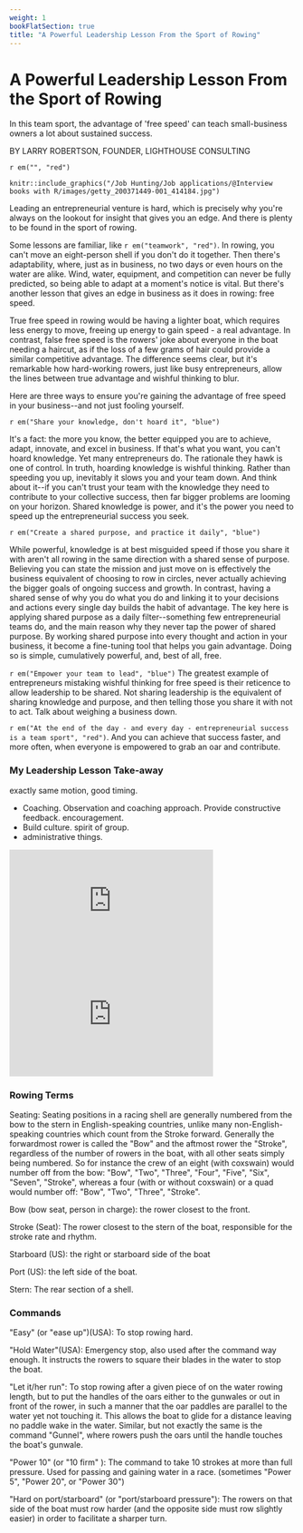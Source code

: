 ```yaml
---
weight: 1
bookFlatSection: true
title: "A Powerful Leadership Lesson From the Sport of Rowing"
---
```



# A Powerful Leadership Lesson From the Sport of Rowing

In this team sport, the advantage of 'free speed' can teach small-business owners a lot about sustained success.

BY LARRY ROBERTSON, FOUNDER, LIGHTHOUSE CONSULTING  


`r em("", "red")`

```{r, echo=FALSE, out.width="50%"}
knitr::include_graphics("/Job Hunting/Job applications/@Interview books with R/images/getty_200371449-001_414184.jpg")

```




Leading an entrepreneurial venture is hard, which is precisely why you're always on the lookout for insight that gives you an edge. And there is plenty to be found in the sport of rowing.   

Some lessons are familiar, like `r em("teamwork", "red")`. In rowing, you can't move an eight-person shell if you don't do it together. Then there's adaptability, where, just as in business, no two days or even hours on the water are alike. Wind, water, equipment, and competition can never be fully predicted, so being able to adapt at a moment's notice is vital. But there's another lesson that gives an edge in business as it does in rowing: free speed.  

True free speed in rowing would be having a lighter boat, which requires less energy to move, freeing up energy to gain speed - a real advantage. In contrast, false free speed is the rowers' joke about everyone in the boat needing a haircut, as if the loss of a few grams of hair could provide a similar competitive advantage. The difference seems clear, but it's remarkable how hard-working rowers, just like busy entrepreneurs, allow the lines between true advantage and wishful thinking to blur.  

Here are three ways to ensure you're gaining the advantage of free speed in your business--and not just fooling yourself.  

`r em("Share your knowledge, don't hoard it", "blue")`

It's a fact: the more you know, the better equipped you are to achieve, adapt, innovate, and excel in business. If that's what you want, you can't hoard knowledge. Yet many entrepreneurs do. The rationale they hawk is one of control. In truth, hoarding knowledge is wishful thinking. Rather than speeding you up, inevitably it slows you and your team down. And think about it--if you can't trust your team with the knowledge they need to contribute to your collective success, then far bigger problems are looming on your horizon. Shared knowledge is power, and it's the power you need to speed up the entrepreneurial success you seek.  

`r em("Create a shared purpose, and practice it daily", "blue")`  

While powerful, knowledge is at best misguided speed if those you share it with aren't all rowing in the same direction with a shared sense of purpose. Believing you can state the mission and just move on is effectively the business equivalent of choosing to row in circles, never actually achieving the bigger goals of ongoing success and growth. In contrast, having a shared sense of why you do what you do and linking it to your decisions and actions every single day builds the habit of advantage. The key here is applying shared purpose as a daily filter--something few entrepreneurial teams do, and the main reason why they never tap the power of shared purpose. By working shared purpose into every thought and action in your business, it become a fine-tuning tool that helps you gain advantage. Doing so is simple, cumulatively powerful, and, best of all, free.  

`r em("Empower your team to lead", "blue")`
The greatest example of entrepreneurs mistaking wishful thinking for free speed is their reticence to allow leadership to be shared. Not sharing leadership is the equivalent of sharing knowledge and purpose, and then telling those you share it with not to act. Talk about weighing a business down.

`r em("At the end of the day - and every day - entrepreneurial success is a team sport", "red")`. And you can achieve that success faster, and more often, when everyone is empowered to grab an oar and contribute.


### My Leadership Lesson Take-away
exactly same motion, good timing.  
* Coaching. Observation and coaching approach. Provide constructive feedback. encouragement.   
* Build culture. spirit of group.   
* administrative things.

<iframe width="360" height="200" src="https://www.youtube.com/embed/qtRWRnaOWwo" title="TEDx Talks: Lessons in Leadership from Rowing | Benjamin Gans" frameborder="0" allow="accelerometer; autoplay; clipboard-write; encrypted-media; gyroscope; picture-in-picture" allowfullscreen></iframe>


<iframe width="360" height="200" src="https://www.youtube.com/embed/2onTdSMBOXY" title="Steve Gladstone on Culture and Leadership" frameborder="0" allow="accelerometer; autoplay; clipboard-write; encrypted-media; gyroscope; picture-in-picture" allowfullscreen></iframe>


### Rowing Terms
Seating: Seating positions in a racing shell are generally numbered from the bow to the stern in English-speaking countries, unlike many non-English-speaking countries which count from the Stroke forward. Generally the forwardmost rower is called the "Bow" and the aftmost rower the "Stroke", regardless of the number of rowers in the boat, with all other seats simply being numbered. So for instance the crew of an eight (with coxswain) would number off from the bow: "Bow", "Two", "Three", "Four", "Five", "Six", "Seven", "Stroke", whereas a four (with or without coxswain) or a quad would number off: "Bow", "Two", "Three", "Stroke".

Bow (bow seat, person in charge): the rower closest to the front.  

Stroke (Seat): The rower closest to the stern of the boat, responsible for the stroke rate and rhythm.  

Starboard (US): the right or starboard side of the boat

Port (US): the left side of the boat.

Stern: The rear section of a shell.

### Commands
"Easy" (or "ease up")(USA): To stop rowing hard.  

"Hold Water"(USA): Emergency stop, also used after the command way enough. It instructs the rowers to square their blades in the water to stop the boat.

"Let it/her run": To stop rowing after a given piece of on the water rowing length, but to put the handles of the oars either to the gunwales or out in front of the rower, in such a manner that the oar paddles are parallel to the water yet not touching it. This allows the boat to glide for a distance leaving no paddle wake in the water. Similar, but not exactly the same is the command "Gunnel", where rowers push the oars until the handle touches the boat's gunwale.  

"Power 10" (or "10 firm" ): The command to take 10 strokes at more than full pressure. Used for passing and gaining water in a race. (sometimes "Power 5", "Power 20", or "Power 30")  

"Hard on port/starboard" (or "port/starboard pressure"): The rowers on that side of the boat must row harder (and the opposite side must row slightly easier) in order to facilitate a sharper turn.  


